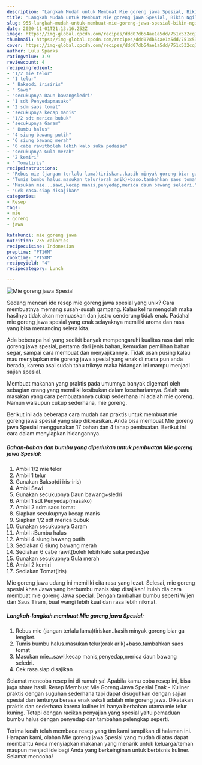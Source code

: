 ```yaml
---
description: "Langkah Mudah untuk Membuat Mie goreng jawa Spesial, Bikin Ngiler"
title: "Langkah Mudah untuk Membuat Mie goreng jawa Spesial, Bikin Ngiler"
slug: 955-langkah-mudah-untuk-membuat-mie-goreng-jawa-spesial-bikin-ngiler
date: 2020-11-01T21:13:16.252Z
image: https://img-global.cpcdn.com/recipes/ddd07db54ae1a5dd/751x532cq70/mie-goreng-jawa-spesial-foto-resep-utama.jpg
thumbnail: https://img-global.cpcdn.com/recipes/ddd07db54ae1a5dd/751x532cq70/mie-goreng-jawa-spesial-foto-resep-utama.jpg
cover: https://img-global.cpcdn.com/recipes/ddd07db54ae1a5dd/751x532cq70/mie-goreng-jawa-spesial-foto-resep-utama.jpg
author: Lulu Sparks
ratingvalue: 3.9
reviewcount: 4
recipeingredient:
- "1/2 mie telor"
- "1 telur"
- " Baksodi irisiris"
- " Sawi"
- "secukupnya Daun bawangsledri"
- "1 sdt Penyedapmasako"
- "2 sdm saos tomat"
- "secukupnya kecap manis"
- "1/2 sdt merica bubuk"
- "secukupnya Garam"
- " Bumbu halus"
- "4 siung bawang putih"
- "6 siung bawang merah"
- "6 cabe rawitboleh lebih kalo suka pedasse"
- "secukupnya Gula merah"
- "2 kemiri"
- " Tomatiris"
recipeinstructions:
- "Rebus mie (jangan terlalu lama)tiriskan..kasih minyak goreng biar ga lengket."
- "Tumis bumbu halus.masukan telur(orak arik)+baso.tambahkan saos tomat"
- "Masukan mie...sawi,kecap manis,penyedap,merica daun bawang seledri."
- "Cek rasa.siap disajikan"
categories:
- Resep
tags:
- mie
- goreng
- jawa

katakunci: mie goreng jawa 
nutrition: 235 calories
recipecuisine: Indonesian
preptime: "PT16M"
cooktime: "PT58M"
recipeyield: "4"
recipecategory: Lunch

---
```



![Mie goreng jawa Spesial](https://img-global.cpcdn.com/recipes/ddd07db54ae1a5dd/751x532cq70/mie-goreng-jawa-spesial-foto-resep-utama.jpg)

Sedang mencari ide resep mie goreng jawa spesial yang unik? Cara membuatnya memang susah-susah gampang. Kalau keliru mengolah maka hasilnya tidak akan memuaskan dan justru cenderung tidak enak. Padahal mie goreng jawa spesial yang enak selayaknya memiliki aroma dan rasa yang bisa memancing selera kita.

Ada beberapa hal yang sedikit banyak mempengaruhi kualitas rasa dari mie goreng jawa spesial, pertama dari jenis bahan, kemudian pemilihan bahan segar, sampai cara membuat dan menyajikannya. Tidak usah pusing kalau mau menyiapkan mie goreng jawa spesial yang enak di mana pun anda berada, karena asal sudah tahu triknya maka hidangan ini mampu menjadi sajian spesial.

Membuat makanan yang praktis pada umumnya banyak digemari oleh sebagian orang yang memiliki kesibukan dalam kesehariannya. Salah satu masakan yang cara pembuatannya cukup sederhana ini adalah mie goreng. Namun walaupun cukup sederhana, mie goreng.


Berikut ini ada beberapa cara mudah dan praktis untuk membuat mie goreng jawa spesial yang siap dikreasikan. Anda bisa membuat Mie goreng jawa Spesial menggunakan 17 bahan dan 4 tahap pembuatan. Berikut ini cara dalam menyiapkan hidangannya.

<!--inarticleads1-->

##### Bahan-bahan dan bumbu yang diperlukan untuk pembuatan Mie goreng jawa Spesial:

1. Ambil 1/2 mie telor
1. Ambil 1 telur
1. Gunakan  Bakso(di iris-iris)
1. Ambil  Sawi
1. Gunakan secukupnya Daun bawang+sledri
1. Ambil 1 sdt Penyedap(masako)
1. Ambil 2 sdm saos tomat
1. Siapkan secukupnya kecap manis
1. Siapkan 1/2 sdt merica bubuk
1. Gunakan secukupnya Garam
1. Ambil  ::Bumbu halus
1. Ambil 4 siung bawang putih
1. Sediakan 6 siung bawang merah
1. Sediakan 6 cabe rawit(boleh lebih kalo suka pedas)se
1. Gunakan secukupnya Gula merah
1. Ambil 2 kemiri
1. Sediakan  Tomat(iris)


Mie goreng jawa udang ini memiliki cita rasa yang lezat. Selesai, mie goreng spesial khas Jawa yang berbumbu manis siap disajikan! Itulah dia cara membuat mie goreng Jawa special. Dengan tambahan bumbu seperti Wijen dan Saus Tiram, buat wangi lebih kuat dan rasa lebih nikmat. 

<!--inarticleads2-->

##### Langkah-langkah membuat Mie goreng jawa Spesial:

1. Rebus mie (jangan terlalu lama)tiriskan..kasih minyak goreng biar ga lengket.
1. Tumis bumbu halus.masukan telur(orak arik)+baso.tambahkan saos tomat
1. Masukan mie...sawi,kecap manis,penyedap,merica daun bawang seledri.
1. Cek rasa.siap disajikan


Selamat mencoba resep ini di rumah ya! Apabila kamu coba resep ini, bisa juga share hasil. Resep Membuat Mie Goreng Jawa Spesial Enak - Kuliner praktis dengan suguhan sederhana tapi dapat disuguhkan dengan sajian spesial dan tentunya berasa enak sekali adalah mie goreng jawa. Dikatakan praktis dan sederhana karena kuliner ini hanya berbahan utama mie telur kuning. Tetapi dengan racikan penyajian yang spesial yaitu pemaduan bumbu halus dengan penyedap dan tambahan pelengkap seperti. 

Terima kasih telah membaca resep yang tim kami tampilkan di halaman ini. Harapan kami, olahan Mie goreng jawa Spesial yang mudah di atas dapat membantu Anda menyiapkan makanan yang menarik untuk keluarga/teman maupun menjadi ide bagi Anda yang berkeinginan untuk berbisnis kuliner. Selamat mencoba!
